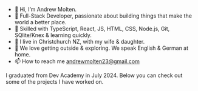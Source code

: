 - 👋 Hi, I’m Andrew Molten.
- 👀 Full-Stack Developer, passionate about building things that make the world a better place.
- 🙌 Skilled with TypeScript, React, JS, HTML, CSS, Node.js, Git, SQlite/Knex & learning quickly.
- 🌱 I live in Christchurch NZ, with my wife & daughter.
- 💞️ We love getting outside & exploring. We speak English & German at home.
- 📫 How to reach me andrewmolten23@gmail.com

I graduated from Dev Academy in July 2024. Below you can check out some of the projects I have worked on. 
<!---
CaterpillarDreaming/CaterpillarDreaming is a ✨ special ✨ repository because its `README.md` (this file) appears on your GitHub profile.
You can click the Preview link to take a look at your changes.
--->
